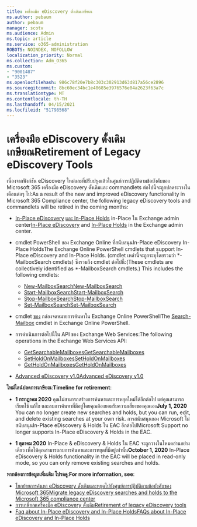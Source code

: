 ```yaml
---
title: เครื่องมือ eDiscovery ดั้งเดิมเกษียณ
ms.author: pebaum
author: pebaum
manager: scotv
ms.audience: Admin
ms.topic: article
ms.service: o365-administration
ROBOTS: NOINDEX, NOFOLLOW
localization_priority: Normal
ms.collection: Adm_O365
ms.custom:
- "9001487"
- "3523"
ms.openlocfilehash: 986c78f20e7b8c303c302913d63d817a56ce2896
ms.sourcegitcommit: 8bc60ec34bc1e40685e3976576e04a2623f63a7c
ms.translationtype: MT
ms.contentlocale: th-TH
ms.lasthandoff: 04/15/2021
ms.locfileid: "51798568"
---
```

# <a name="retirement-of-legacy-ediscovery-tools"></a><span data-ttu-id="fd6ab-102">เครื่องมือ eDiscovery ดั้งเดิมเกษียณ</span><span class="sxs-lookup"><span data-stu-id="fd6ab-102">Retirement of Legacy eDiscovery Tools</span></span>

<span data-ttu-id="fd6ab-103">เนื่องจากฟังก์ชัน eDiscovery ใหม่และที่ปรับปรุงแล้วในศูนย์การปฏิบัติตามข้อบังคับของ Microsoft 365 เครื่องมือ eDiscovery ดั้งเดิมและ commandlets ต่อไปนี้จะถูกปลดระวางในเดือนต่อๆ ไป:</span><span class="sxs-lookup"><span data-stu-id="fd6ab-103">As a result of the new and improved eDiscovery functionality in Microsoft 365 Compliance center, the following legacy eDiscovery tools and commandlets will be retired in the coming months:</span></span>

- <span data-ttu-id="fd6ab-104">[In-Place eDiscovery](https://docs.microsoft.com/exchange/security-and-compliance/in-place-ediscovery/in-place-ediscovery) [และ In-Place Holds](https://docs.microsoft.com/exchange/security-and-compliance/create-or-remove-in-place-holds) in-Place ใน Exchange admin center</span><span class="sxs-lookup"><span data-stu-id="fd6ab-104">[In-Place eDiscovery](https://docs.microsoft.com/exchange/security-and-compliance/in-place-ediscovery/in-place-ediscovery) and [In-Place Holds](https://docs.microsoft.com/exchange/security-and-compliance/create-or-remove-in-place-holds) in the Exchange admin center.</span></span>

- <span data-ttu-id="fd6ab-105">cmdlet PowerShell ของ Exchange Online ที่สนับสนุนIn-Place eDiscovery In-Place Holds</span><span class="sxs-lookup"><span data-stu-id="fd6ab-105">The Exchange Online PowerShell cmdlets that support In-Place eDiscovery and In-Place Holds.</span></span> <span data-ttu-id="fd6ab-106">(cmdlet เหล่านี้จะถูกระบุโดยรวมว่า \*-MailboxSearch cmdlets) ซึ่งรวมถึง cmdlet ต่อไปนี้:</span><span class="sxs-lookup"><span data-stu-id="fd6ab-106">(These cmdlets are collectively identified as \*-MailboxSearch cmdlets.) This includes the following cmdlets:</span></span>

    - [<span data-ttu-id="fd6ab-107">New-MailboxSearch</span><span class="sxs-lookup"><span data-stu-id="fd6ab-107">New-MailboxSearch</span></span>](https://docs.microsoft.com/powershell/module/exchange/policy-and-compliance-content-search/new-mailboxsearch)
    - [<span data-ttu-id="fd6ab-108">Start-MailboxSearch</span><span class="sxs-lookup"><span data-stu-id="fd6ab-108">Start-MailboxSearch</span></span>](https://docs.microsoft.com/powershell/module/exchange/policy-and-compliance-content-search/start-mailboxsearch)
    - [<span data-ttu-id="fd6ab-109">Stop-MailboxSearch</span><span class="sxs-lookup"><span data-stu-id="fd6ab-109">Stop-MailboxSearch</span></span>](https://docs.microsoft.com/powershell/module/exchange/policy-and-compliance-content-search/stop-mailboxsearch)
    - [<span data-ttu-id="fd6ab-110">Set-MailboxSearch</span><span class="sxs-lookup"><span data-stu-id="fd6ab-110">Set-MailboxSearch</span></span>](https://docs.microsoft.com/powershell/module/exchange/policy-and-compliance-content-search/set-mailboxsearch)

- <span data-ttu-id="fd6ab-111">cmdlet [ของ](https://docs.microsoft.com/powershell/module/exchange/mailboxes/search-mailbox?view=exchange-ps) กล่องจดหมายการค้นหาใน Exchange Online PowerShell</span><span class="sxs-lookup"><span data-stu-id="fd6ab-111">The [Search-Mailbox](https://docs.microsoft.com/powershell/module/exchange/mailboxes/search-mailbox?view=exchange-ps) cmdlet in Exchange Online PowerShell.</span></span>
- <span data-ttu-id="fd6ab-112">การดําเนินการต่อไปนี้ใน API ของ Exchange Web Services:</span><span class="sxs-lookup"><span data-stu-id="fd6ab-112">The following operations in the Exchange Web Services API:</span></span>
    - [<span data-ttu-id="fd6ab-113">GetSearchableMailboxes</span><span class="sxs-lookup"><span data-stu-id="fd6ab-113">GetSearchableMailboxes</span></span>](https://docs.microsoft.com/exchange/client-developer/web-service-reference/getsearchablemailboxes-operation)
    - [<span data-ttu-id="fd6ab-114">SetHoldOnMailboxes</span><span class="sxs-lookup"><span data-stu-id="fd6ab-114">SetHoldOnMailboxes</span></span>](https://docs.microsoft.com/exchange/client-developer/web-service-reference/setholdonmailboxes-operation)
    - [<span data-ttu-id="fd6ab-115">GetHoldOnMailboxes</span><span class="sxs-lookup"><span data-stu-id="fd6ab-115">GetHoldOnMailboxes</span></span>](https://docs.microsoft.com/exchange/client-developer/web-service-reference/getholdonmailboxes-operation)

- [<span data-ttu-id="fd6ab-116">Advanced eDiscovery v1.0</span><span class="sxs-lookup"><span data-stu-id="fd6ab-116">Advanced eDiscovery v1.0</span></span>](https://docs.microsoft.com/microsoft-365/compliance/office-365-advanced-ediscovery)

<span data-ttu-id="fd6ab-117">**ไทม์ไลน์ปลดการเกษียณ**:</span><span class="sxs-lookup"><span data-stu-id="fd6ab-117">**Timeline for retirement**:</span></span>
- <span data-ttu-id="fd6ab-118">**1 กรกฎาคม 2020** คุณไม่สามารถสร้างการค้นหาและการหยุดใหม่ได้อีกต่อไป แต่คุณสามารถเรียกใช้ แก้ไข และลบการค้นหาที่มีอยู่โดยคุณต้องยอมรับความเสี่ยงของคุณเอง</span><span class="sxs-lookup"><span data-stu-id="fd6ab-118">**July 1, 2020** You can no longer create new searches and holds, but you can run, edit, and delete existing searches at your own risk.</span></span> <span data-ttu-id="fd6ab-119">การสนับสนุนของ Microsoft ไม่สนับสนุนIn-Place eDiscovery & Holds ใน EAC อีกต่อไป</span><span class="sxs-lookup"><span data-stu-id="fd6ab-119">Microsoft Support no longer supports In-Place eDiscovery & Holds in the EAC.</span></span>
    
- <span data-ttu-id="fd6ab-120">**1 ตุลาคม 2020** In-Place & eDiscovery & Holds ใน EAC จะถูกวางในโหมดอ่านอย่างเดียว เพื่อให้คุณสามารถลบการค้นหาและการหยุดที่มีอยู่เท่านั้น</span><span class="sxs-lookup"><span data-stu-id="fd6ab-120">**October 1, 2020** In-Place eDiscovery & Holds functionality in the EAC will be placed in read-only mode, so you can only remove existing searches and holds.</span></span>

<span data-ttu-id="fd6ab-121">**หากต้องการข้อมูลเพิ่มเติม โปรดดู**:</span><span class="sxs-lookup"><span data-stu-id="fd6ab-121">**For more information, see**:</span></span>

 - [<span data-ttu-id="fd6ab-122">โยกย้ายการค้นหา eDiscovery ดั้งเดิมและหยุดไปยังศูนย์การปฏิบัติตามข้อบังคับของ Microsoft 365</span><span class="sxs-lookup"><span data-stu-id="fd6ab-122">Migrate legacy eDiscovery searches and holds to the Microsoft 365 compliance center</span></span>](https://docs.microsoft.com/microsoft-365/compliance/migrate-legacy-ediscovery-searches-and-holds)
 - [<span data-ttu-id="fd6ab-123">การเกษียณเครื่องมือ eDiscovery ดั้งเดิม</span><span class="sxs-lookup"><span data-stu-id="fd6ab-123">Retirement of legacy eDiscovery tools</span></span>](https://docs.microsoft.com/microsoft-365/compliance/legacy-ediscovery-retirement)
 - [<span data-ttu-id="fd6ab-124">Faq about In-Place eDiscovery and In-Place Holds</span><span class="sxs-lookup"><span data-stu-id="fd6ab-124">FAQs about In-Place eDiscovery and In-Place Holds</span></span>](https://docs.microsoft.com/microsoft-365/compliance/legacy-ediscovery-retirement#faqs-about-in-place-ediscovery-and-in-place-holds)



